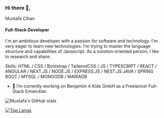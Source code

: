 ### Hi there 👋, 
Mustafa Cihan
#### Full-Stack Developer
I'm an ambitious developer with a passion for software and technology. I'm very eager to learn new technologies. I'm trying to master the language structure and capabilities of Javascript. As a solution-oriented person, I like to research and share. 

Skills: 
HTML / CSS / Bootstrap / TailwindCSS / JS / TYPESCRIPT / REACT / ANGULAR / NEXT.JS / NODE.JS / EXPRESS.JS / NEST.JS 
JAVA / SPRING BOOT / MYSQL / MONGODB / MARİADB

- 🔭 I’m currently working on Benjamiin 4 Kids GmbH as a Freelancer Full-Stack Entwickler. 


![Mustafa's GitHub stats](https://github-readme-stats.vercel.app/api?username=mustafa0cihan&show_icons=true&theme=radical)


[![Top Langs](https://github-readme-stats.vercel.app/api/top-langs/?username=mustafa0cihan&layout=compact)](https://github.com/mustafa0cihan/github-readme-stats)

<!--
**mustafa0cihan/mustafa0cihan** is a ✨ _special_ ✨ repository because its `README.md` (this file) appears on your GitHub profile.

-->
